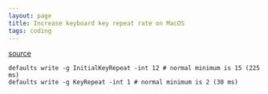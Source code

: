 ```yaml
---
layout: page
title: Increase keyboard key repeat rate on MacOS
tags: coding
---
```


[source](https://apple.stackexchange.com/questions/10467/how-to-increase-keyboard-key-repeat-rate-on-os-x)

```
defaults write -g InitialKeyRepeat -int 12 # normal minimum is 15 (225 ms)
defaults write -g KeyRepeat -int 1 # normal minimum is 2 (30 ms)
```
